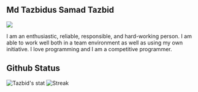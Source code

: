 ## Md Tazbidus Samad Tazbid
![](https://komarev.com/ghpvc/?username=tstazbid&color=brightgreen&style=plastic)

I am an enthusiastic, reliable, responsible, and hard-working person. I am able to work well both in a team environment as well as using my own initiative. I love programming and I am a competitive programmer.


## Github Status
![Tazbid's stat](https://github-readme-stats.vercel.app/api?username=tstazbid&show_icons=true&count_private=true)
![Streak](https://github-readme-streak-stats.herokuapp.com/?user=tstazbid)


<!--
**tstazbid/tstazbid** is a ✨ _special_ ✨ repository because its `README.md` (this file) appears on your GitHub profile.

Here are some ideas to get you started:

- 🔭 I’m currently working on ...
- 🌱 I’m currently learning ...
- 👯 I’m looking to collaborate on ...
- 🤔 I’m looking for help with ...
- 💬 Ask me about ...
- 📫 How to reach me: ...
- 😄 Pronouns: ...
- ⚡ Fun fact: ...
-->
